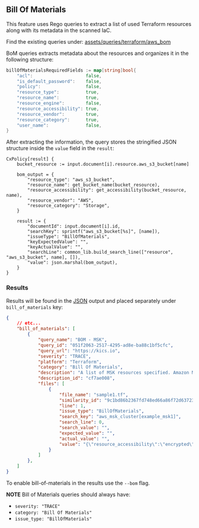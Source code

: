 ## Bill Of Materials

This feature uses Rego queries to extract a list of used Terraform resources along with its metadata in the scanned IaC.

Find the existing queries under: [assets/queries/terraform/aws_bom](https://github.com/Checkmarx/kics/tree/master/assets/queries/terraform/aws_bom)

BoM queries extracts metadata about the resources and organizes it in the following structure:

```go
billOfMaterialsRequiredFields := map[string]bool{
    "acl":                    false,
    "is_default_password":    false,
    "policy":                 false,
    "resource_type":          true,
    "resource_name":          true,
    "resource_engine":        false,
    "resource_accessibility": true,
    "resource_vendor":        true,
    "resource_category":      true,
    "user_name":              false,
}
```

After extracting the information, the query stores the stringified JSON structure inside the `value` field in the `result`:

```rego
CxPolicy[result] {
	bucket_resource := input.document[i].resource.aws_s3_bucket[name]

	bom_output = {
		"resource_type": "aws_s3_bucket",
		"resource_name": get_bucket_name(bucket_resource),
		"resource_accessibility": get_accessibility(bucket_resource, name),
		"resource_vendor": "AWS",
		"resource_category": "Storage",
	}

	result := {
		"documentId": input.document[i].id,
		"searchKey": sprintf("aws_s3_bucket[%s]", [name]),
		"issueType": "BillOfMaterials",
		"keyExpectedValue": "",
		"keyActualValue": "",
		"searchLine": common_lib.build_search_line(["resource", "aws_s3_bucket", name], []),
		"value": json.marshal(bom_output),
	}
}
```

### Results

Results will be found in the [JSON](results.md) output and placed separately under `bill_of_materials` key:

```json
{
    // etc...
    "bill_of_materials": [
        {
            "query_name": "BOM - MSK",
            "query_id": "051f2063-2517-4295-ad8e-ba88c1bf5cfc",
            "query_url": "https://kics.io",
            "severity": "TRACE",
            "platform": "Terraform",
            "category": "Bill Of Materials",
            "description": "A list of MSK resources specified. Amazon Managed Streaming for Apache Kafka (Amazon MSK) is a fully managed service that enables you to build and run applications that use Apache Kafka to process streaming data.",
            "description_id": "cf7ae008",
            "files": [
                {
                    "file_name": "sample1.tf",
                    "similarity_id": "9c1bd86b2367fd748ed66a86f72d637231be6e4ec04d68dd10a61f233187b777",
                    "line": 1,
                    "issue_type": "BillOfMaterials",
                    "search_key": "aws_msk_cluster[example_msk1]",
                    "search_line": 0,
                    "search_value": "",
                    "expected_value": "",
                    "actual_value": "",
                    "value": "{\"resource_accessibility\":\"encrypted\",\"resource_category\":\"Queues\",\"resource_name\":\"example\",\"resource_type\":\"aws_msk_cluster\",\"resource_vendor\":\"AWS\"}"
                }
            ]
        },
    ]
}
```

To enable bill-of-materials in the results use the `--bom` flag.

**NOTE** Bill of Materials queries should always have:
- `severity: "TRACE"`
- `category: "Bill Of Materials"`
- `issue_type: "BillOfMaterials"`
